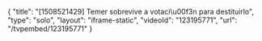 {
    "title": "[1508521429] Temer sobrevive a votaci\u00f3n para destituirlo",
    "type": "solo",
    "layout": "iframe-static",
    "videoId": "123195771",
    "url": "\/tvpembed\/123195771"
}